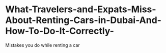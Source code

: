 # What-Travelers-and-Expats-Miss-About-Renting-Cars-in-Dubai-And-How-To-Do-It-Correctly-
Mistakes you do while renting a car
